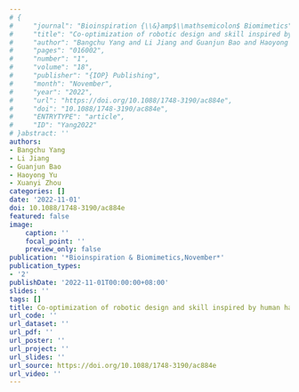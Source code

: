 ```yaml
---
# {
#     "journal": "Bioinspiration {\\&}amp$\\mathsemicolon$ Biomimetics",
#     "title": "Co-optimization of robotic design and skill inspired by human hand evolution",
#     "author": "Bangchu Yang and Li Jiang and Guanjun Bao and Haoyong Yu and Xuanyi Zhou",
#     "pages": "016002",
#     "number": "1",
#     "volume": "18",
#     "publisher": "{IOP} Publishing",
#     "month": "November",
#     "year": "2022",
#     "url": "https://doi.org/10.1088/1748-3190/ac884e",
#     "doi": "10.1088/1748-3190/ac884e",
#     "ENTRYTYPE": "article",
#     "ID": "Yang2022"
# }abstract: ''
authors:
- Bangchu Yang
- Li Jiang
- Guanjun Bao
- Haoyong Yu
- Xuanyi Zhou
categories: []
date: '2022-11-01'
doi: 10.1088/1748-3190/ac884e
featured: false
image:
    caption: ''
    focal_point: ''
    preview_only: false
publication: '*Bioinspiration & Biomimetics,November*'
publication_types:
- '2'
publishDate: '2022-11-01T00:00:00+08:00'
slides: ''
tags: []
title: Co-optimization of robotic design and skill inspired by human hand evolution
url_code: ''
url_dataset: ''
url_pdf: ''
url_poster: ''
url_project: ''
url_slides: ''
url_source: https://doi.org/10.1088/1748-3190/ac884e
url_video: ''
---
```

